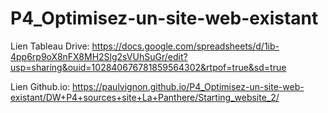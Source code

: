 # P4_Optimisez-un-site-web-existant

Lien Tableau Drive: https://docs.google.com/spreadsheets/d/1ib-4pp6rp9oX8nFX8MH2Slg2sVUhSuGr/edit?usp=sharing&ouid=102840676781859564302&rtpof=true&sd=true

Lien Github.io: https://paulvignon.github.io/P4_Optimisez-un-site-web-existant/DW+P4+sources+site+La+Panthere/Starting_website_2/
